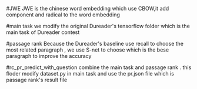 #JWE
JWE is the chinese word embedding which use CBOW,it add component and radical to the word embedding

#main task
we modify the original Dureader's tensorflow folder which is the main task of Dureader contest

#passage rank
Because the Dureader's baseline use recall to choose the most related paragraph , we use S-net to choose which is the bese paragraph to improve the accuracy

#rc_pr_predict_with_question
combine the main task and passage rank . this floder modify dataset.py in main task and use the pr.json file which is passage rank's result file